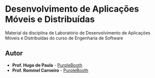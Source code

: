 # Desenvolvimento de Aplicações Móveis e Distribuídas

Material da disciplina de Laboratório de Desenvolvimento de Aplicações Móveis e Distribuídas do curso de Engenharia de Software


## Autor

* **Prof. Hugo de Paula** - [PurpleBooth](https://github.com/hugodepaula)
* **Prof. Rommel Carneiro** - [PurpleBooth](https://github.com/rommelcarneiro)



